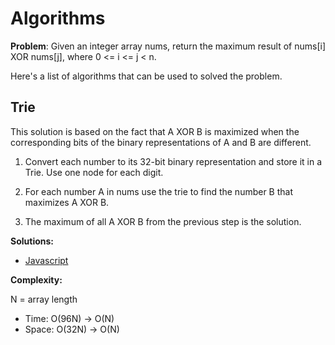# Algorithms

**Problem**: Given an integer array nums, return the maximum result of nums[i] XOR nums[j], where 0 <= i <= j < n.

Here's a list of algorithms that can be used to solved the problem.

## Trie

This solution is based on the fact that A XOR B is maximized when the corresponding bits of the binary representations of A and B are different.

1. Convert each number to its 32-bit binary representation and store it in a Trie. Use one node for each digit.

2. For each number A in nums use the trie to find the number B that maximizes A XOR B.

3. The maximum of all A XOR B from the previous step is the solution.

**Solutions:**

* [Javascript](javascript/421.js)

**Complexity:**

N = array length

* Time: O(96N) -> O(N)
* Space: O(32N) -> O(N)
